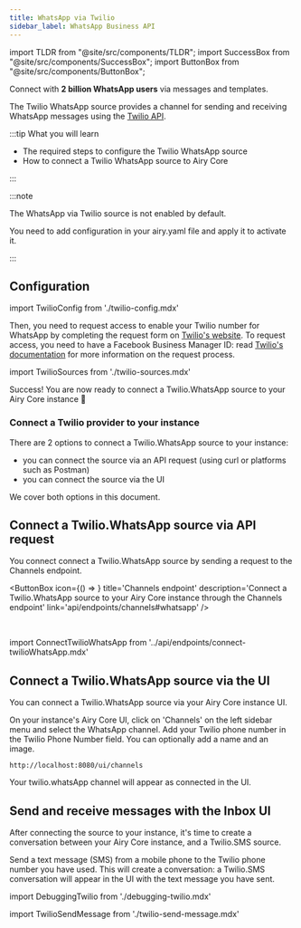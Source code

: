 ```yaml
---
title: WhatsApp via Twilio
sidebar_label: WhatsApp Business API
---
```


import TLDR from "@site/src/components/TLDR";
import SuccessBox from "@site/src/components/SuccessBox";
import ButtonBox from "@site/src/components/ButtonBox";

<TLDR>

Connect with **2 billion WhatsApp users** via messages and templates.

</TLDR>

The Twilio WhatsApp source provides a channel for sending and receiving WhatsApp
messages using the [Twilio API](https://www.twilio.com/).

:::tip What you will learn

- The required steps to configure the Twilio WhatsApp source
- How to connect a Twilio WhatsApp source to Airy Core

:::

:::note

The WhatsApp via Twilio source is not enabled by default.

You need to add configuration in your airy.yaml file and apply it to activate it.

:::

## Configuration

import TwilioConfig from './twilio-config.mdx'

<TwilioConfig />

Then, you need to request access to enable your Twilio number for WhatsApp by completing the request form on [Twilio's website](https://www.twilio.com/whatsapp/request-access). To request access, you
need to have a Facebook Business Manager ID: read [Twilio's documentation](https://www.twilio.com/docs/whatsapp/api) for more information on the request process.

import TwilioSources from './twilio-sources.mdx'

<TwilioSources />

<SuccessBox>

Success! You are now ready to connect a Twilio.WhatsApp source to your Airy Core instance 🎉

</SuccessBox>

### Connect a Twilio provider to your instance

There are 2 options to connect a Twilio.WhatsApp source to your instance:

- you can connect the source via an API request (using curl or platforms such as Postman)
- you can connect the source via the UI

We cover both options in this document.

## Connect a Twilio.WhatsApp source via API request

You connect connect a Twilio.WhatsApp source by sending a request to the Channels endpoint.

<ButtonBox
icon={() => <BoltSVG />}
title='Channels endpoint'
description='Connect a Twilio.WhatsApp source to your Airy Core instance through the Channels endpoint'
link='api/endpoints/channels#whatsapp'
/>

<br />

<ConnectTwilioWhatsApp />

import ConnectTwilioWhatsApp from '../api/endpoints/connect-twilioWhatsApp.mdx'

## Connect a Twilio.WhatsApp source via the UI

You can connect a Twilio.WhatsApp source via your Airy Core instance UI.

On your instance's Airy Core UI, click on 'Channels' on the left sidebar menu and select the WhatsApp channel. Add your Twilio phone number in the Twilio Phone Number field. You can optionally add a name and an image.

```
http://localhost:8080/ui/channels
```

Your twilio.whatsApp channel will appear as connected in the UI.

## Send and receive messages with the Inbox UI

After connecting the source to your instance, it's time to create a conversation between your
Airy Core instance, and a Twilio.SMS source.

Send a text message (SMS) from a mobile phone to the Twilio phone number you have used.
This will create a conversation: a Twilio.SMS conversation will appear in the UI with the text message you have sent.

import DebuggingTwilio from './debugging-twilio.mdx'

<DebuggingTwilio />

import TwilioSendMessage from './twilio-send-message.mdx'

<TwilioSendMessage />
